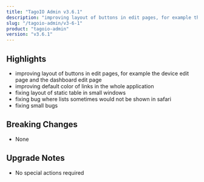 ```yaml
---
title: "TagoIO Admin v3.6.1"
description: "improving layout of buttons in edit pages, for example the device edit page and the dashboard edit page"
slug: "/tagoio-admin/v3-6-1"
product: "tagoio-admin"
version: "v3.6.1"
---
```


## Highlights

- improving layout of buttons in edit pages, for example the device edit page and the dashboard edit page
- improving default color of links in the whole application
- fixing layout of static table in small windows
- fixing bug where lists sometimes would not be shown in safari
- fixing small bugs

## Breaking Changes

- None

## Upgrade Notes

- No special actions required
